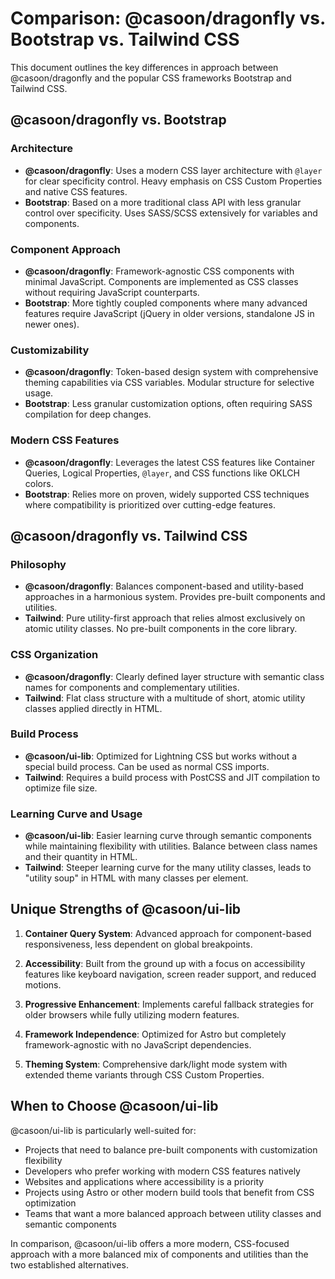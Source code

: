 # Comparison: @casoon/dragonfly vs. Bootstrap vs. Tailwind CSS

This document outlines the key differences in approach between @casoon/dragonfly and the popular CSS frameworks Bootstrap and Tailwind CSS.

## @casoon/dragonfly vs. Bootstrap

### Architecture
- **@casoon/dragonfly**: Uses a modern CSS layer architecture with `@layer` for clear specificity control. Heavy emphasis on CSS Custom Properties and native CSS features.
- **Bootstrap**: Based on a more traditional class API with less granular control over specificity. Uses SASS/SCSS extensively for variables and components.

### Component Approach
- **@casoon/dragonfly**: Framework-agnostic CSS components with minimal JavaScript. Components are implemented as CSS classes without requiring JavaScript counterparts.
- **Bootstrap**: More tightly coupled components where many advanced features require JavaScript (jQuery in older versions, standalone JS in newer ones).

### Customizability
- **@casoon/dragonfly**: Token-based design system with comprehensive theming capabilities via CSS variables. Modular structure for selective usage.
- **Bootstrap**: Less granular customization options, often requiring SASS compilation for deep changes.

### Modern CSS Features
- **@casoon/dragonfly**: Leverages the latest CSS features like Container Queries, Logical Properties, `@layer`, and CSS functions like OKLCH colors.
- **Bootstrap**: Relies more on proven, widely supported CSS techniques where compatibility is prioritized over cutting-edge features.

## @casoon/dragonfly vs. Tailwind CSS

### Philosophy
- **@casoon/dragonfly**: Balances component-based and utility-based approaches in a harmonious system. Provides pre-built components and utilities.
- **Tailwind**: Pure utility-first approach that relies almost exclusively on atomic utility classes. No pre-built components in the core library.

### CSS Organization
- **@casoon/dragonfly**: Clearly defined layer structure with semantic class names for components and complementary utilities.
- **Tailwind**: Flat class structure with a multitude of short, atomic utility classes applied directly in HTML.

### Build Process
- **@casoon/ui-lib**: Optimized for Lightning CSS but works without a special build process. Can be used as normal CSS imports.
- **Tailwind**: Requires a build process with PostCSS and JIT compilation to optimize file size.

### Learning Curve and Usage
- **@casoon/ui-lib**: Easier learning curve through semantic components while maintaining flexibility with utilities. Balance between class names and their quantity in HTML.
- **Tailwind**: Steeper learning curve for the many utility classes, leads to "utility soup" in HTML with many classes per element.

## Unique Strengths of @casoon/ui-lib

1. **Container Query System**: Advanced approach for component-based responsiveness, less dependent on global breakpoints.

2. **Accessibility**: Built from the ground up with a focus on accessibility features like keyboard navigation, screen reader support, and reduced motions.

3. **Progressive Enhancement**: Implements careful fallback strategies for older browsers while fully utilizing modern features.

4. **Framework Independence**: Optimized for Astro but completely framework-agnostic with no JavaScript dependencies.

5. **Theming System**: Comprehensive dark/light mode system with extended theme variants through CSS Custom Properties.

## When to Choose @casoon/ui-lib

@casoon/ui-lib is particularly well-suited for:

- Projects that need to balance pre-built components with customization flexibility
- Developers who prefer working with modern CSS features natively
- Websites and applications where accessibility is a priority
- Projects using Astro or other modern build tools that benefit from CSS optimization
- Teams that want a more balanced approach between utility classes and semantic components

In comparison, @casoon/ui-lib offers a more modern, CSS-focused approach with a more balanced mix of components and utilities than the two established alternatives. 